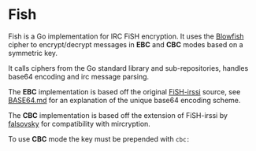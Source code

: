 Fish
====

Fish is a Go implementation for IRC FiSH encryption. It uses the [Blowfish](x) cipher to encrypt/decrypt messages in
**EBC** and **CBC** modes based on a symmetric key. 

It calls ciphers from the Go standard library and sub-repositories, handles base64 encoding and irc message parsing.

The **EBC** implementation is based off the original 
[FiSH-irssi](https://web.archive.org/web/20110816103911/http://fish.secure.la/irssi/FiSH-irssi.v0.99-source.zip) source,
see [BASE64.md](BASE64.md) for an explanation of the unique base64 encoding scheme.

The **CBC** implementation is based off the extension of FiSH-irssi by
[falsovsky](https://github.com/falsovsky/FiSH-irssi) for compatibility with mircryption.

To use **CBC** mode the key must be prepended with `cbc:`
